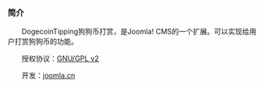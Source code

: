 ### 简介
　　DogecoinTipping狗狗币打赏，是Joomla! CMS的一个扩展。可以实现给用户打赏狗狗币的功能。

　　授权协议：[GNU/GPL v2][1]

　　开发：[joomla.cn][2]

[1]:http://www.gnu.org/licenses/gpl-2.0.html
[2]:http://www.joomla.cn
